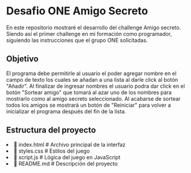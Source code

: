 <h1>Desafio ONE Amigo Secreto</h1>
En este repositorio mostraré el desarrollo del challenge Amigo secreto. Siendo así el primer challenge en mi formación como programador, siguiendo las instrucciones que el grupo ONE solicitadas.
<h2>Objetivo</h2>
El programa debe permitirle al usuario el poder agregar nombre en el campo de texto los cuales se añadan a una lista al darle click al botón "Añadir". Al finalizar de ingresar nombres el usuario podra dar click en el botón "Sortear amigo" que tomará al azar uno de los nombres para mostrarlo como al amigo secreto seleccionado. Al acabarse de sortear todos los amigos se mostrará un botón de "Reiniciar" para volver a inicializar el programa después del fin de la lista.
<h2>Estructura del proyecto</h2>
<li>📄 index.html   # Archivo principal de la interfaz</li>
<li>📄 styles.css   # Estilos del juego</li>
<li>📄 script.js    # Lógica del juego en JavaScript</li>
<li> 📄 README.md    # Descripción del proyecto</li>
